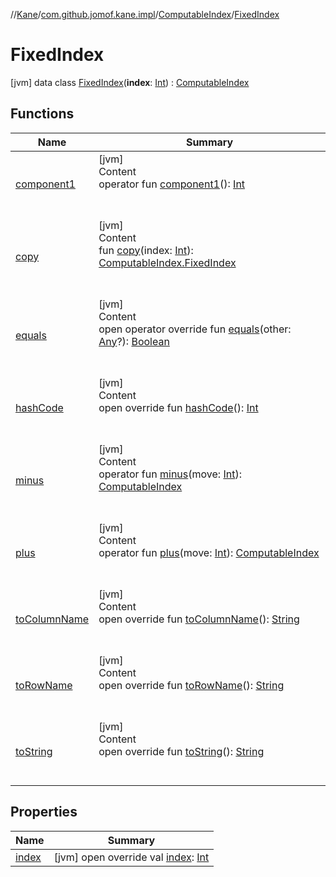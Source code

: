 //[Kane](../../../index.md)/[com.github.jomof.kane.impl](../../index.md)/[ComputableIndex](../index.md)/[FixedIndex](index.md)



# FixedIndex  
 [jvm] data class [FixedIndex](index.md)(**index**: [Int](https://kotlinlang.org/api/latest/jvm/stdlib/kotlin/-int/index.html)) : [ComputableIndex](../index.md)   


## Functions  
  
|  Name|  Summary| 
|---|---|
| <a name="com.github.jomof.kane.impl/ComputableIndex.FixedIndex/component1/#/PointingToDeclaration/"></a>[component1](component1.md)| <a name="com.github.jomof.kane.impl/ComputableIndex.FixedIndex/component1/#/PointingToDeclaration/"></a>[jvm]  <br>Content  <br>operator fun [component1](component1.md)(): [Int](https://kotlinlang.org/api/latest/jvm/stdlib/kotlin/-int/index.html)  <br><br><br>
| <a name="com.github.jomof.kane.impl/ComputableIndex.FixedIndex/copy/#kotlin.Int/PointingToDeclaration/"></a>[copy](copy.md)| <a name="com.github.jomof.kane.impl/ComputableIndex.FixedIndex/copy/#kotlin.Int/PointingToDeclaration/"></a>[jvm]  <br>Content  <br>fun [copy](copy.md)(index: [Int](https://kotlinlang.org/api/latest/jvm/stdlib/kotlin/-int/index.html)): [ComputableIndex.FixedIndex](index.md)  <br><br><br>
| <a name="kotlin/Any/equals/#kotlin.Any?/PointingToDeclaration/"></a>[equals](../../../com.github.jomof.kane.impl.visitor/-difference-visitor/index.md#%5Bkotlin%2FAny%2Fequals%2F%23kotlin.Any%3F%2FPointingToDeclaration%2F%5D%2FFunctions%2F-1913698542)| <a name="kotlin/Any/equals/#kotlin.Any?/PointingToDeclaration/"></a>[jvm]  <br>Content  <br>open operator override fun [equals](../../../com.github.jomof.kane.impl.visitor/-difference-visitor/index.md#%5Bkotlin%2FAny%2Fequals%2F%23kotlin.Any%3F%2FPointingToDeclaration%2F%5D%2FFunctions%2F-1913698542)(other: [Any](https://kotlinlang.org/api/latest/jvm/stdlib/kotlin/-any/index.html)?): [Boolean](https://kotlinlang.org/api/latest/jvm/stdlib/kotlin/-boolean/index.html)  <br><br><br>
| <a name="kotlin/Any/hashCode/#/PointingToDeclaration/"></a>[hashCode](../../../com.github.jomof.kane.impl.visitor/-difference-visitor/index.md#%5Bkotlin%2FAny%2FhashCode%2F%23%2FPointingToDeclaration%2F%5D%2FFunctions%2F-1913698542)| <a name="kotlin/Any/hashCode/#/PointingToDeclaration/"></a>[jvm]  <br>Content  <br>open override fun [hashCode](../../../com.github.jomof.kane.impl.visitor/-difference-visitor/index.md#%5Bkotlin%2FAny%2FhashCode%2F%23%2FPointingToDeclaration%2F%5D%2FFunctions%2F-1913698542)(): [Int](https://kotlinlang.org/api/latest/jvm/stdlib/kotlin/-int/index.html)  <br><br><br>
| <a name="com.github.jomof.kane.impl/ComputableIndex/minus/#kotlin.Int/PointingToDeclaration/"></a>[minus](../minus.md)| <a name="com.github.jomof.kane.impl/ComputableIndex/minus/#kotlin.Int/PointingToDeclaration/"></a>[jvm]  <br>Content  <br>operator fun [minus](../minus.md)(move: [Int](https://kotlinlang.org/api/latest/jvm/stdlib/kotlin/-int/index.html)): [ComputableIndex](../index.md)  <br><br><br>
| <a name="com.github.jomof.kane.impl/ComputableIndex/plus/#kotlin.Int/PointingToDeclaration/"></a>[plus](../plus.md)| <a name="com.github.jomof.kane.impl/ComputableIndex/plus/#kotlin.Int/PointingToDeclaration/"></a>[jvm]  <br>Content  <br>operator fun [plus](../plus.md)(move: [Int](https://kotlinlang.org/api/latest/jvm/stdlib/kotlin/-int/index.html)): [ComputableIndex](../index.md)  <br><br><br>
| <a name="com.github.jomof.kane.impl/ComputableIndex.FixedIndex/toColumnName/#/PointingToDeclaration/"></a>[toColumnName](to-column-name.md)| <a name="com.github.jomof.kane.impl/ComputableIndex.FixedIndex/toColumnName/#/PointingToDeclaration/"></a>[jvm]  <br>Content  <br>open override fun [toColumnName](to-column-name.md)(): [String](https://kotlinlang.org/api/latest/jvm/stdlib/kotlin/-string/index.html)  <br><br><br>
| <a name="com.github.jomof.kane.impl/ComputableIndex.FixedIndex/toRowName/#/PointingToDeclaration/"></a>[toRowName](to-row-name.md)| <a name="com.github.jomof.kane.impl/ComputableIndex.FixedIndex/toRowName/#/PointingToDeclaration/"></a>[jvm]  <br>Content  <br>open override fun [toRowName](to-row-name.md)(): [String](https://kotlinlang.org/api/latest/jvm/stdlib/kotlin/-string/index.html)  <br><br><br>
| <a name="com.github.jomof.kane.impl/ComputableIndex.FixedIndex/toString/#/PointingToDeclaration/"></a>[toString](to-string.md)| <a name="com.github.jomof.kane.impl/ComputableIndex.FixedIndex/toString/#/PointingToDeclaration/"></a>[jvm]  <br>Content  <br>open override fun [toString](to-string.md)(): [String](https://kotlinlang.org/api/latest/jvm/stdlib/kotlin/-string/index.html)  <br><br><br>


## Properties  
  
|  Name|  Summary| 
|---|---|
| <a name="com.github.jomof.kane.impl/ComputableIndex.FixedIndex/index/#/PointingToDeclaration/"></a>[index](--index--.md)| <a name="com.github.jomof.kane.impl/ComputableIndex.FixedIndex/index/#/PointingToDeclaration/"></a> [jvm] open override val [index](--index--.md): [Int](https://kotlinlang.org/api/latest/jvm/stdlib/kotlin/-int/index.html)   <br>

